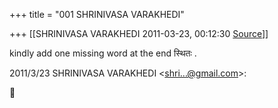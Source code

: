 +++
title = "001 SHRINIVASA VARAKHEDI"

+++
[[SHRINIVASA VARAKHEDI	2011-03-23, 00:12:30 [Source](https://groups.google.com/g/bvparishat/c/f9TS72Iiu5Y)]]



kindly add one missing word at the end स्थितः .

2011/3/23 SHRINIVASA VARAKHEDI \<[shri...@gmail.com]()\>:



